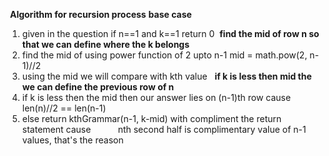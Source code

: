 ​
**Algorithm for recursion process**
**base case**
1. given in the question if n==1 and k==1 return 0
​
**find the mid of row n so that we can define where the k belongs**
1. find the mid of using power function of 2 upto n-1
mid = math.pow(2, n-1)//2
2. using the mid we will compare with kth value
​
​
**if k is less then mid the we can define the previous row of n**
1. if k is less then the mid then our answer lies on (n-1)th row cause
len(n)//2 == len(n-1)
2. else return kthGrammar(n-1, k-mid) with compliment the return statement cause            nth second half is complimentary value of n-1 values, that's the reason
​
​